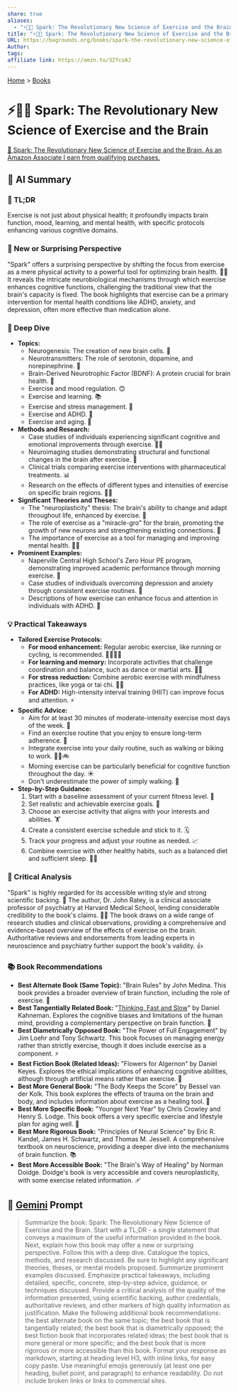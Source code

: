 ```yaml
---
share: true
aliases:
  - "⚡🧠🏃 Spark: The Revolutionary New Science of Exercise and the Brain"
title: "⚡🧠🏃 Spark: The Revolutionary New Science of Exercise and the Brain"
URL: https://bagrounds.org/books/spark-the-revolutionary-new-science-of-exercise-and-the-brain
Author: 
tags: 
affiliate link: https://amzn.to/3ZfcoAJ
---
```

[Home](../index.md) > [Books](./index.md)  
# ⚡🧠🏃 Spark: The Revolutionary New Science of Exercise and the Brain  
[🛒 Spark: The Revolutionary New Science of Exercise and the Brain. As an Amazon Associate I earn from qualifying purchases.](https://amzn.to/3ZfcoAJ)  
  
## 🤖 AI Summary  
### 🧠 TL;DR  
Exercise is not just about physical health; it profoundly impacts brain function, mood, learning, and mental health, with specific protocols enhancing various cognitive domains.  
  
### 🤯 New or Surprising Perspective  
"Spark" offers a surprising perspective by shifting the focus from exercise as a mere physical activity to a powerful tool for optimizing brain health. 🏋️‍♂️ It reveals the intricate neurobiological mechanisms through which exercise enhances cognitive functions, challenging the traditional view that the brain's capacity is fixed. The book highlights that exercise can be a primary intervention for mental health conditions like ADHD, anxiety, and depression, often more effective than medication alone.  
  
### 🔬 Deep Dive  
* **Topics:**  
    * Neurogenesis: The creation of new brain cells. 🧠  
    * Neurotransmitters: The role of serotonin, dopamine, and norepinephrine. 🧪  
    * Brain-Derived Neurotrophic Factor (BDNF): A protein crucial for brain health. 🧬  
    * Exercise and mood regulation. 😊  
    * Exercise and learning. 📚  
    * Exercise and stress management. 🧘  
    * Exercise and ADHD. 🧩  
    * Exercise and aging. 👴  
* **Methods and Research:**  
    * Case studies of individuals experiencing significant cognitive and emotional improvements through exercise. 🧑‍⚕️  
    * Neuroimaging studies demonstrating structural and functional changes in the brain after exercise. 📸  
    * Clinical trials comparing exercise interventions with pharmaceutical treatments. 📊  
    * Research on the effects of different types and intensities of exercise on specific brain regions. 🏃‍♀️  
* **Significant Theories and Theses:**  
    * The "neuroplasticity" thesis: The brain's ability to change and adapt throughout life, enhanced by exercise. 🔄  
    * The role of exercise as a "miracle-gro" for the brain, promoting the growth of new neurons and strengthening existing connections. 🌱  
    * The importance of exercise as a tool for managing and improving mental health. 🧠💪  
* **Prominent Examples:**  
    * Naperville Central High School's Zero Hour PE program, demonstrating improved academic performance through morning exercise. 🏫  
    * Case studies of individuals overcoming depression and anxiety through consistent exercise routines. 🚴  
    * Descriptions of how exercise can enhance focus and attention in individuals with ADHD. 🧩  
  
### 💡 Practical Takeaways  
* **Tailored Exercise Protocols:**  
    * **For mood enhancement:** Regular aerobic exercise, like running or cycling, is recommended. 🏃‍♂️🚴‍♀️  
    * **For learning and memory:** Incorporate activities that challenge coordination and balance, such as dance or martial arts. 💃🥋  
    * **For stress reduction:** Combine aerobic exercise with mindfulness practices, like yoga or tai chi. 🧘‍♀️  
    * **For ADHD:** High-intensity interval training (HIIT) can improve focus and attention. ⚡  
* **Specific Advice:**  
    * Aim for at least 30 minutes of moderate-intensity exercise most days of the week. 📅  
    * Find an exercise routine that you enjoy to ensure long-term adherence. 🥳  
    * Integrate exercise into your daily routine, such as walking or biking to work. 🚶‍♂️🚲  
    * Morning exercise can be particularly beneficial for cognitive function throughout the day. ☀️  
    * Don't underestimate the power of simply walking. 🚶  
* **Step-by-Step Guidance:**  
    1.  Start with a baseline assessment of your current fitness level. 📏  
    2.  Set realistic and achievable exercise goals. 🎯  
    3.  Choose an exercise activity that aligns with your interests and abilities. 🏋️  
    4.  Create a consistent exercise schedule and stick to it. 🗓️  
    5.  Track your progress and adjust your routine as needed. 📈  
    6.  Combine exercise with other healthy habits, such as a balanced diet and sufficient sleep. 🥗😴  
  
### 🧐 Critical Analysis  
"Spark" is highly regarded for its accessible writing style and strong scientific backing. 🔬 The author, Dr. John Ratey, is a clinical associate professor of psychiatry at Harvard Medical School, lending considerable credibility to the book's claims. 🧑‍⚕️ The book draws on a wide range of research studies and clinical observations, providing a comprehensive and evidence-based overview of the effects of exercise on the brain. Authoritative reviews and endorsements from leading experts in neuroscience and psychiatry further support the book's validity. 👍  
  
### 📚 Book Recommendations  
* **Best Alternate Book (Same Topic):** "Brain Rules" by John Medina. This book provides a broader overview of brain function, including the role of exercise. 🧠  
* **Best Tangentially Related Book:** "[Thinking, Fast and Slow](./thinking-fast-and-slow.md)" by Daniel Kahneman. Explores the cognitive biases and limitations of the human mind, providing a complementary perspective on brain function. 🤯  
* **Best Diametrically Opposed Book:** "The Power of Full Engagement" by Jim Loehr and Tony Schwartz. This book focuses on managing energy rather than strictly exercise, though it does include exercise as a component. ⚡  
* **Best Fiction Book (Related Ideas):** "Flowers for Algernon" by Daniel Keyes. Explores the ethical implications of enhancing cognitive abilities, although through artificial means rather than exercise. 🌼  
* **Best More General Book:** "The Body Keeps the Score" by Bessel van der Kolk. This book explores the effects of trauma on the brain and body, and includes information about exercise as a healing tool. 🤕  
* **Best More Specific Book:** "Younger Next Year" by Chris Crowley and Henry S. Lodge. This book offers a very specific exercise and lifestyle plan for aging well. 👴  
* **Best More Rigorous Book:** "Principles of Neural Science" by Eric R. Kandel, James H. Schwartz, and Thomas M. Jessell. A comprehensive textbook on neuroscience, providing a deeper dive into the mechanisms of brain function. 📚  
* **Best More Accessible Book:** "The Brain's Way of Healing" by Norman Doidge. Doidge's book is very accessible and covers neuroplasticity, with some exercise related information. 🩹  
  
## 💬 [Gemini](https://gemini.google.com) Prompt  
> Summarize the book: Spark: The Revolutionary New Science of Exercise and the Brain. Start with a TL;DR - a single statement that conveys a maximum of the useful information provided in the book. Next, explain how this book may offer a new or surprising perspective. Follow this with a deep dive. Catalogue the topics, methods, and research discussed. Be sure to highlight any significant theories, theses, or mental models proposed. Summarize prominent examples discussed. Emphasize practical takeaways, including detailed, specific, concrete, step-by-step advice, guidance, or techniques discussed. Provide a critical analysis of the quality of the information presented, using scientific backing, author credentials, authoritative reviews, and other markers of high quality information as justification. Make the following additional book recommendations: the best alternate book on the same topic; the best book that is tangentially related; the best book that is diametrically opposed; the best fiction book that incorporates related ideas; the best book that is more general or more specific; and the best book that is more rigorous or more accessible than this book. Format your response as markdown, starting at heading level H3, with inline links, for easy copy paste. Use meaningful emojis generously (at least one per heading, bullet point, and paragraph) to enhance readability. Do not include broken links or links to commercial sites.